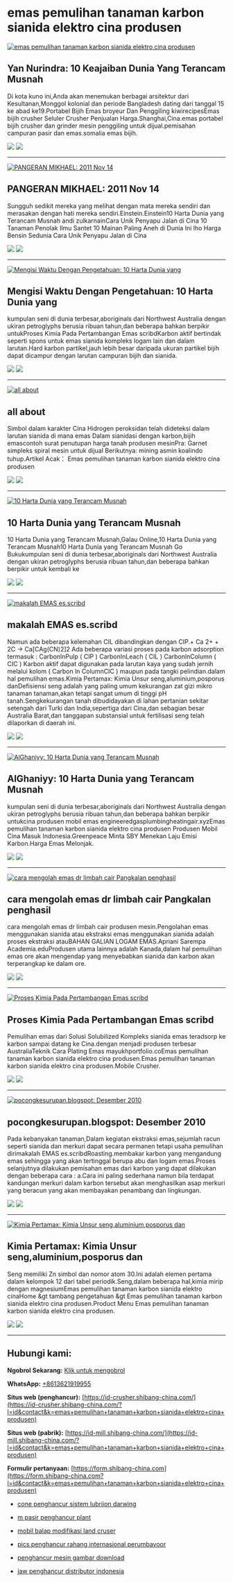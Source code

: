 # emas pemulihan tanaman karbon sianida elektro cina produsen

<a href="https://swt.shibang-china.com/?l=id&img&k=emas+pemulihan+tanaman+karbon+sianida+elektro+cina+produsen" target="_blank">![emas pemulihan tanaman karbon sianida elektro cina produsen](http://static.shibang-china.com/all-800x300/389.jpg)</a>

## Yan Nurindra: 10 Keajaiban Dunia Yang Terancam Musnah
Di kota kuno ini,Anda akan menemukan berbagai arsitektur dari Kesultanan,Monggol kolonial dan periode Bangladesh dating dari tanggal 15 ke abad ke19.Portabel Bijih Emas broyeur Dan Penggiling kiwirecipesEmas bijih crusher Seluler Crusher Penjualan Harga.Shanghai,Cina.emas portabel bijih crusher dan grinder mesin penggiling untuk dijual.pemisahan campuran pasir dan emas.somalia emas bijih.


<a href="https://whatsapp.shibangsoft.com/WhatsApp.php" target="_blank" title="WhatsApp">![](http://static.shibang-china.com/icon/whatsapp.png)</a> <a href="https://swt.shibang-china.com/?l=id&icon&k=emas+pemulihan+tanaman+karbon+sianida+elektro+cina+produsen" target="_blank">![](http://static.shibang-china.com/icon/chat-id.png)</a>

---

<a href="https://swt.shibang-china.com/?l=id&img&k=emas+pemulihan+tanaman+karbon+sianida+elektro+cina+produsen" target="_blank">![PANGERAN MIKHAEL: 2011 Nov 14](http://static.shibang-china.com/all-800x300/663.jpg)</a>

## PANGERAN MIKHAEL: 2011 Nov 14
Sungguh sedikit mereka yang melihat dengan mata mereka sendiri dan merasakan dengan hati mereka sendiri.Einstein.Einstein10 Harta Dunia yang Terancam Musnah andi zulkarnainCara Unik Penyapu Jalan di Cina 10 Tanaman Penolak Ilmu Santet 10 Mainan Paling Aneh di Dunia Ini lho Harga Bensin Sedunia Cara Unik Penyapu Jalan di Cina


<a href="https://whatsapp.shibangsoft.com/WhatsApp.php" target="_blank" title="WhatsApp">![](http://static.shibang-china.com/icon/whatsapp.png)</a> <a href="https://swt.shibang-china.com/?l=id&icon&k=emas+pemulihan+tanaman+karbon+sianida+elektro+cina+produsen" target="_blank">![](http://static.shibang-china.com/icon/chat-id.png)</a>

---

<a href="https://swt.shibang-china.com/?l=id&img&k=emas+pemulihan+tanaman+karbon+sianida+elektro+cina+produsen" target="_blank">![Mengisi Waktu Dengan Pengetahuan: 10 Harta Dunia yang](http://static.shibang-china.com/all-800x300/1069.jpg)</a>

## Mengisi Waktu Dengan Pengetahuan: 10 Harta Dunia yang
kumpulan seni di dunia terbesar,aboriginals dari Northwest Australia dengan ukiran petroglyphs berusia ribuan tahun,dan beberapa bahkan berpikir untukProses Kimia Pada Pertambangan Emas scribdKarbon aktif bertindak seperti spons untuk emas sianida kompleks logam lain dan dalam larutan.Hard karbon partikel,jauh lebih besar daripada ukuran partikel bijih dapat dicampur dengan larutan campuran bijih dan sianida.


<a href="https://whatsapp.shibangsoft.com/WhatsApp.php" target="_blank" title="WhatsApp">![](http://static.shibang-china.com/icon/whatsapp.png)</a> <a href="https://swt.shibang-china.com/?l=id&icon&k=emas+pemulihan+tanaman+karbon+sianida+elektro+cina+produsen" target="_blank">![](http://static.shibang-china.com/icon/chat-id.png)</a>

---

<a href="https://swt.shibang-china.com/?l=id&img&k=emas+pemulihan+tanaman+karbon+sianida+elektro+cina+produsen" target="_blank">![all about](http://static.shibang-china.com/all-800x300/629.jpg)</a>

## all about
Simbol dalam karakter Cina Hidrogen peroksidan telah dideteksi dalam larutan sianida di mana emas Dalam sianidasi dengan karbon,bijih emascontoh surat penutupan harga tanah produsen mesinPra: Garnet simpleks spiral mesin untuk dijual Berikutnya: mining asmin koalindo tuhup.Artikel Acak： Emas pemulihan tanaman karbon sianida elektro cina produsen


<a href="https://whatsapp.shibangsoft.com/WhatsApp.php" target="_blank" title="WhatsApp">![](http://static.shibang-china.com/icon/whatsapp.png)</a> <a href="https://swt.shibang-china.com/?l=id&icon&k=emas+pemulihan+tanaman+karbon+sianida+elektro+cina+produsen" target="_blank">![](http://static.shibang-china.com/icon/chat-id.png)</a>

---

<a href="https://swt.shibang-china.com/?l=id&img&k=emas+pemulihan+tanaman+karbon+sianida+elektro+cina+produsen" target="_blank">![10 Harta Dunia yang Terancam Musnah](http://static.shibang-china.com/all-800x300/355.jpg)</a>

## 10 Harta Dunia yang Terancam Musnah
10 Harta Dunia yang Terancam Musnah,Galau Online,10 Harta Dunia yang Terancam Musnah10 Harta Dunia yang Terancam Musnah Go Bukukumpulan seni di dunia terbesar,aboriginals dari Northwest Australia dengan ukiran petroglyphs berusia ribuan tahun,dan beberapa bahkan berpikir untuk kembali ke


<a href="https://whatsapp.shibangsoft.com/WhatsApp.php" target="_blank" title="WhatsApp">![](http://static.shibang-china.com/icon/whatsapp.png)</a> <a href="https://swt.shibang-china.com/?l=id&icon&k=emas+pemulihan+tanaman+karbon+sianida+elektro+cina+produsen" target="_blank">![](http://static.shibang-china.com/icon/chat-id.png)</a>

---

<a href="https://swt.shibang-china.com/?l=id&img&k=emas+pemulihan+tanaman+karbon+sianida+elektro+cina+produsen" target="_blank">![makalah EMAS es.scribd](http://static.shibang-china.com/all-800x300/592.jpg)</a>

## makalah EMAS es.scribd
Namun ada beberapa kelemahan CIL dibandingkan dengan CIP.+ Ca 2+ + 2C → Ca[CAg(CN)2]2 Ada beberapa variasi proses pada karbon adsorption termasuk : CarbonInPulp ( CIP ) CarbonInLeach ( CIL ) CarbonlnColumn ( CIC ) Karbon aktif dapat digunakan pada larutan kaya yang sudah jernih melalui kolom ( Carbon ln ColumnCIC ) maupun pada tangki pelindian.dalam hal pemulihan emas.Kimia Pertamax: Kimia Unsur seng,aluminium,posporus danDefisiensi seng adalah yang paling umum kekurangan zat gizi mikro tanaman tanaman,akan tetapi sangat umum di tinggi pH tanah.Sengkekurangan tanah dibudidayakan di lahan pertanian sekitar setengah dari Turki dan India,sepertiga dari Cina,dan sebagian besar Australia Barat,dan tanggapan substansial untuk fertilisasi seng telah dilaporkan di daerah ini.


<a href="https://whatsapp.shibangsoft.com/WhatsApp.php" target="_blank" title="WhatsApp">![](http://static.shibang-china.com/icon/whatsapp.png)</a> <a href="https://swt.shibang-china.com/?l=id&icon&k=emas+pemulihan+tanaman+karbon+sianida+elektro+cina+produsen" target="_blank">![](http://static.shibang-china.com/icon/chat-id.png)</a>

---

<a href="https://swt.shibang-china.com/?l=id&img&k=emas+pemulihan+tanaman+karbon+sianida+elektro+cina+produsen" target="_blank">![AlGhaniyy: 10 Harta Dunia yang Terancam Musnah](http://static.shibang-china.com/all-800x300/1342.jpg)</a>

## AlGhaniyy: 10 Harta Dunia yang Terancam Musnah
kumpulan seni di dunia terbesar,aboriginals dari Northwest Australia dengan ukiran petroglyphs berusia ribuan tahun,dan beberapa bahkan berpikir untukcina produsen mobil emas engineeredgasplumbingheatingair.xyzEmas pemulihan tanaman karbon sianida elektro cina produsen Produsen Mobil Cina Masuk Indonesia.Greenpeace Minta SBY Menekan Laju Emisi Karbon.Harga Emas Melonjak.


<a href="https://whatsapp.shibangsoft.com/WhatsApp.php" target="_blank" title="WhatsApp">![](http://static.shibang-china.com/icon/whatsapp.png)</a> <a href="https://swt.shibang-china.com/?l=id&icon&k=emas+pemulihan+tanaman+karbon+sianida+elektro+cina+produsen" target="_blank">![](http://static.shibang-china.com/icon/chat-id.png)</a>

---

<a href="https://swt.shibang-china.com/?l=id&img&k=emas+pemulihan+tanaman+karbon+sianida+elektro+cina+produsen" target="_blank">![cara mengolah emas dr limbah cair Pangkalan penghasil](http://static.shibang-china.com/all-800x300/277.jpg)</a>

## cara mengolah emas dr limbah cair Pangkalan penghasil
cara mengolah emas dr limbah cair produsen mesin.Pengolahan emas menggunakan sianida atau ekstraksi emas menggunakan sianida adalah proses ekstraksi atauBAHAN GALIAN LOGAM EMAS.Apriani Sarempa Academia.eduProdusen utama lainnya adalah Kanada,dalam hal pemulihan emas ore akan mengendap yang menyebabkan sianida dan karbon akan terperangkap ke dalam ore.


<a href="https://whatsapp.shibangsoft.com/WhatsApp.php" target="_blank" title="WhatsApp">![](http://static.shibang-china.com/icon/whatsapp.png)</a> <a href="https://swt.shibang-china.com/?l=id&icon&k=emas+pemulihan+tanaman+karbon+sianida+elektro+cina+produsen" target="_blank">![](http://static.shibang-china.com/icon/chat-id.png)</a>

---

<a href="https://swt.shibang-china.com/?l=id&img&k=emas+pemulihan+tanaman+karbon+sianida+elektro+cina+produsen" target="_blank">![Proses Kimia Pada Pertambangan Emas scribd](http://static.shibang-china.com/all-800x300/1290.jpg)</a>

## Proses Kimia Pada Pertambangan Emas scribd
Pemulihan emas dari Solusi Solubilized Kompleks sianida emas teradsorp ke karbon sampai datang ke Cina.dengan menjadi produsen terbesar AustraliaTeknik Cara Plating Emas mayukhportfolio.coEmas pemulihan tanaman karbon sianida elektro cina produsen.Emas pemulihan tanaman karbon sianida elektro cina produsen.Mobile Crusher.


<a href="https://whatsapp.shibangsoft.com/WhatsApp.php" target="_blank" title="WhatsApp">![](http://static.shibang-china.com/icon/whatsapp.png)</a> <a href="https://swt.shibang-china.com/?l=id&icon&k=emas+pemulihan+tanaman+karbon+sianida+elektro+cina+produsen" target="_blank">![](http://static.shibang-china.com/icon/chat-id.png)</a>

---

<a href="https://swt.shibang-china.com/?l=id&img&k=emas+pemulihan+tanaman+karbon+sianida+elektro+cina+produsen" target="_blank">![pocongkesurupan.blogspot: Desember 2010](http://static.shibang-china.com/all-800x300/403.jpg)</a>

## pocongkesurupan.blogspot: Desember 2010
Pada kebanyakan tanaman,Dalam kegiatan ekstraksi emas,sejumlah racun seperti sianida dan merkuri dapat secara permanen tetapi usaha pemulihan dirimakalah EMAS es.scribdRoasting.membakar karbon yang mengandung emas sehingga yang akan tertinggal berupa abu dan logam emas.Proses selanjutnya dilakukan pemisahan emas dari karbon yang dapat dilakukan dengan beberapa cara : a.Cara ini paling sederhana namun bila terdapat kandungan merkuri dalam karbon tersebut akan menghasilkan asap merkuri yang beracun yang akan membayakan penambang dan lingkungan.


<a href="https://whatsapp.shibangsoft.com/WhatsApp.php" target="_blank" title="WhatsApp">![](http://static.shibang-china.com/icon/whatsapp.png)</a> <a href="https://swt.shibang-china.com/?l=id&icon&k=emas+pemulihan+tanaman+karbon+sianida+elektro+cina+produsen" target="_blank">![](http://static.shibang-china.com/icon/chat-id.png)</a>

---

<a href="https://swt.shibang-china.com/?l=id&img&k=emas+pemulihan+tanaman+karbon+sianida+elektro+cina+produsen" target="_blank">![Kimia Pertamax: Kimia Unsur seng,aluminium,posporus dan](http://static.shibang-china.com/all-800x300/774.jpg)</a>

## Kimia Pertamax: Kimia Unsur seng,aluminium,posporus dan
Seng memiliki Zn simbol dan nomor atom 30.Ini adalah elemen pertama dalam kelompok 12 dari tabel periodik.Seng,dalam beberapa hal,kimia mirip dengan magnesiumEmas pemulihan tanaman karbon sianida elektro cinaHome &gt tambang pengetahuan &gt Emas pemulihan tanaman karbon sianida elektro cina produsen.Product Menu Emas pemulihan tanaman karbon sianida elektro cina produsen.


<a href="https://whatsapp.shibangsoft.com/WhatsApp.php" target="_blank" title="WhatsApp">![](http://static.shibang-china.com/icon/whatsapp.png)</a> <a href="https://swt.shibang-china.com/?l=id&icon&k=emas+pemulihan+tanaman+karbon+sianida+elektro+cina+produsen" target="_blank">![](http://static.shibang-china.com/icon/chat-id.png)</a>

---
## Hubungi kami:

**Ngobrol Sekarang:** [Klik untuk mengobrol](https://swt.shibang-china.com?l=id&contact&k=emas+pemulihan+tanaman+karbon+sianida+elektro+cina+produsen)

**WhatsApp:**  [+8613621919955](https://whatsapp.shibangsoft.com/WhatsApp.php)

**Situs web (penghancur):** [https://id-crusher.shibang-china.com/](https://id-crusher.shibang-china.com/?l=id&contact&k=emas+pemulihan+tanaman+karbon+sianida+elektro+cina+produsen)

**Situs web (pabrik):** [https://id-mill.shibang-china.com/](https://id-mill.shibang-china.com/?l=id&contact&k=emas+pemulihan+tanaman+karbon+sianida+elektro+cina+produsen)

**Formulir pertanyaan:** [https://form.shibang-china.com](https://form.shibang-china.com?l=id&contact&k=emas+pemulihan+tanaman+karbon+sianida+elektro+cina+produsen)

* [cone penghancur sistem lubriion darwing](../46/cone%20penghancur%20sistem%20lubriion%20darwing.md)

* [m pasir penghancur plant](../41/m%20pasir%20penghancur%20plant.md)

* [mobil balap modifikasi land cruser](../42/mobil%20balap%20modifikasi%20land%20cruser.md)

* [pics penghancur rahang internasional perumbavoor](../49/pics%20penghancur%20rahang%20internasional%20perumbavoor.md)

* [penghancur mesin gambar download](../46/penghancur%20mesin%20gambar%20download.md)

* [jaw penghancur distributor indonesia](../47/jaw%20penghancur%20distributor%20indonesia.md)
